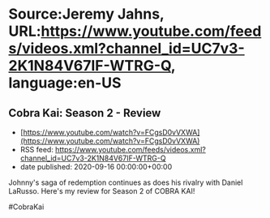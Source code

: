 # Source:Jeremy Jahns, URL:https://www.youtube.com/feeds/videos.xml?channel_id=UC7v3-2K1N84V67IF-WTRG-Q, language:en-US

## Cobra Kai: Season 2 - Review
 - [https://www.youtube.com/watch?v=FCgsD0vVXWA](https://www.youtube.com/watch?v=FCgsD0vVXWA)
 - RSS feed: https://www.youtube.com/feeds/videos.xml?channel_id=UC7v3-2K1N84V67IF-WTRG-Q
 - date published: 2020-09-16 00:00:00+00:00

Johnny's saga of redemption continues as does his rivalry with Daniel LaRusso. Here's my review for Season 2 of COBRA KAI!

#CobraKai

